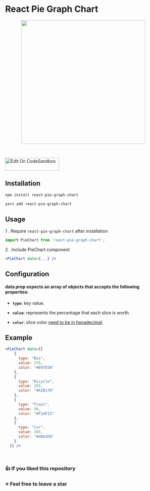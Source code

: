 # React Pie Graph Chart

<p align="center"><a href="https://www.npmjs.com/package/react-pie-graph-chart" target="_blank"><img src="https://user-images.githubusercontent.com/90270530/188328352-0754a332-8e5e-44fd-93c4-c0848d213eec.png" width="400"></a></p>

<br>

<a href="https://codesandbox.io/s/react-pie-graph-chart-leeoxs" target="_blank"><img src="https://codesandbox.io/static/img/play-codesandbox.svg" alt="Edit On CodeSandbox" height="41" width="174"></a>


## Installation

```sh
npm install react-pie-graph-chart
```

```sh
yarn add react-pie-graph-chart
```

## Usage

1 . Require `react-pie-graph-chart` after installation

```js
import PieChart from 'react-pie-graph-chart';
```

2 . Include PieChart component

```jsx
<PieChart data={...} />
```

## Configuration

#### data prop expects an array of objects that accepts the following properties:

- **`type`**: key value.

- **`value`**: represents the percentage that each slice is worth.

- **`color`**: slice color <u>need to be in hexadecimal</u>.

## Example

```jsx
<PieChart data={[
    {
      type: "Bus",
      value: 235,
      color: "#E97D30"
    },
    {
      type: "Bicycle",
      value: 165,
      color: "#62B170"
    },
    {
      type: "Train",
      value: 90,
      color: "#F1AF13"
    },
    {
      type: "Car",
      value: 345,
      color: "#4BA2DA"
    }
  ]} />
```

<br>

### 👍 If you liked this repository
### ⭐ Feel free to leave a star 
